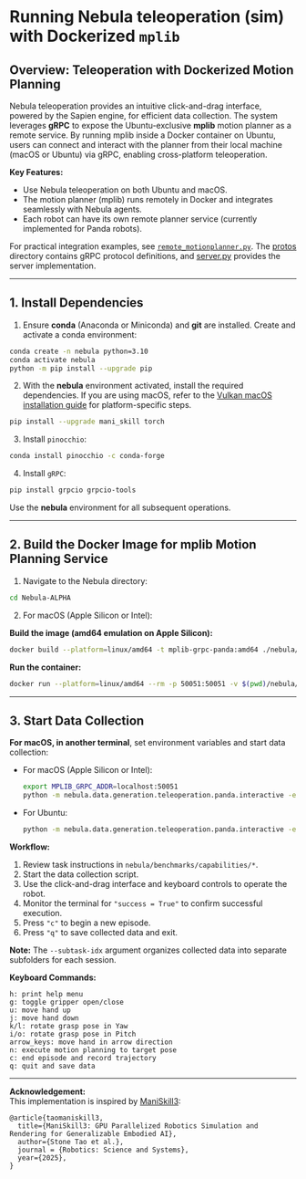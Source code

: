 # Running Nebula teleoperation (sim) with Dockerized `mplib`

## Overview: Teleoperation with Dockerized Motion Planning

Nebula teleoperation provides an intuitive click-and-drag interface, powered by the Sapien engine, for efficient data collection. The system leverages **gRPC** to expose the Ubuntu-exclusive **mplib** motion planner as a remote service. By running mplib inside a Docker container on Ubuntu, users can connect and interact with the planner from their local machine (macOS or Ubuntu) via gRPC, enabling cross-platform teleoperation.

**Key Features:**
- Use Nebula teleoperation on both Ubuntu and macOS.
- The motion planner (mplib) runs remotely in Docker and integrates seamlessly with Nebula agents.
- Each robot can have its own remote planner service (currently implemented for Panda robots).

For practical integration examples, see [`remote_motionplanner.py`](panda/remote_motionplanner.py). The [protos](panda/protos) directory contains gRPC protocol definitions, and [server.py](panda/server.py) provides the server implementation.

---

## 1. Install Dependencies

1. Ensure **conda** (Anaconda or Miniconda) and **git** are installed. Create and activate a conda environment:
  ```bash
  conda create -n nebula python=3.10
  conda activate nebula
  python -m pip install --upgrade pip
  ```

2. With the **nebula** environment activated, install the required dependencies. If you are using macOS, refer to the [Vulkan macOS installation guide](https://maniskill.readthedocs.io/en/latest/user_guide/getting_started/macos_install.html) for platform-specific steps.
  ```bash
  pip install --upgrade mani_skill torch
  ```

3. Install `pinocchio`:
  ```bash
  conda install pinocchio -c conda-forge
  ```

4. Install `gRPC`:
  ```bash
  pip install grpcio grpcio-tools
  ```

Use the **nebula** environment for all subsequent operations.

---

## 2. Build the Docker Image for **mplib** Motion Planning Service

1. Navigate to the Nebula directory:
  ```bash
  cd Nebula-ALPHA
  ```

2. For macOS (Apple Silicon or Intel):

  **Build the image (amd64 emulation on Apple Silicon):**
  ```bash
  docker build --platform=linux/amd64 -t mplib-grpc-panda:amd64 ./nebula/data/generation/teleoperation/panda
  ```

  **Run the container:**
  ```bash
  docker run --platform=linux/amd64 --rm -p 50051:50051 -v $(pwd)/nebula/assets:/app/assets mplib-grpc-panda:amd64
  ```

---

## 3. Start Data Collection

**For macOS, in another terminal**, set environment variables and start data collection:

- For macOS (Apple Silicon or Intel):
  ```bash
  export MPLIB_GRPC_ADDR=localhost:50051
  python -m nebula.data.generation.teleoperation.panda.interactive -e Control-PegInsertionSide-Medium --save-video --subtask-idx 3 --task_instruction="Pick up a orange-white peg and insert the orange end into the box with a hole in it." --use-remote
  ```
- For Ubuntu:
  ```bash
  python -m nebula.data.generation.teleoperation.panda.interactive -e Control-PegInsertionSide-Medium --save-video --subtask-idx 3 --task_instruction="Pick up a orange-white peg and insert the orange end into the box with a hole in it."
  ```

**Workflow:**
1. Review task instructions in `nebula/benchmarks/capabilities/*`.
2. Start the data collection script.
3. Use the click-and-drag interface and keyboard controls to operate the robot.
4. Monitor the terminal for `"success = True"` to confirm successful execution.
5. Press `"c"` to begin a new episode.
6. Press `"q"` to save collected data and exit.

**Note:** The `--subtask-idx` argument organizes collected data into separate subfolders for each session.

**Keyboard Commands:**
```
h: print help menu
g: toggle gripper open/close
u: move hand up
j: move hand down
k/l: rotate grasp pose in Yaw
i/o: rotate grasp pose in Pitch
arrow_keys: move hand in arrow direction
n: execute motion planning to target pose
c: end episode and record trajectory
q: quit and save data
```

---

**Acknowledgement:**  
This implementation is inspired by [ManiSkill3](https://github.com/haosulab/ManiSkill):

```
@article{taomaniskill3,
  title={ManiSkill3: GPU Parallelized Robotics Simulation and Rendering for Generalizable Embodied AI},
  author={Stone Tao et al.},
  journal = {Robotics: Science and Systems},
  year={2025},
}
```
